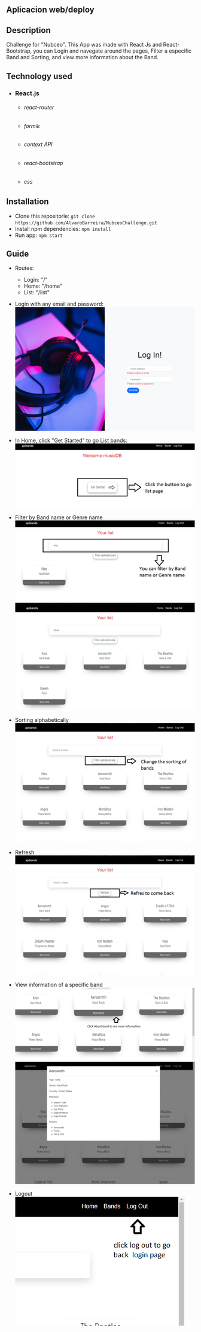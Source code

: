 

## Aplicacion web/deploy


## Description
Challenge for "Nubceo". This App was made with React Js and React-Bootstrap, you can Login and navegate around the pages, Filter a especific Band and Sorting, and view more information about the Band.


## Technology used
* ### React.js
    * ###### react-router
    * ###### formik
    * ###### context API
    * ###### react-bootstrap
    * ###### css

## Installation
* Clone this repositorie: `git clone https://github.com/AlvaroBarreira/NubceoChallenge.git`
* Install npm dependencies: `npm install`
* Run app: `npm start`


## Guide

* Routes: 
    * Login: "/"
    * Home: "/home"
    * List: "/list"

* Login with any email and password:
![Image text](https://github.com/AlvaroBarreira/NubceoChallenge/blob/main/src/Images/login.png)



* In Home, click "Get Started" to go List bands:
![Image text](https://github.com/AlvaroBarreira/NubceoChallenge/blob/main/src/Images/go.png)



* Filter by Band name or Genre name
![Image text](https://github.com/AlvaroBarreira/NubceoChallenge/blob/main/src/Images/filter1.png)
![Image text](https://github.com/AlvaroBarreira/NubceoChallenge/blob/main/src/Images/filter2.png)



* Sorting alphabetically
![Image text](https://github.com/AlvaroBarreira/NubceoChallenge/blob/main/src/Images/sorting.png)



* Refresh
![Image text](https://github.com/AlvaroBarreira/NubceoChallenge/blob/main/src/Images/refresh.png)



* View information of a specific band
![Image text](https://github.com/AlvaroBarreira/NubceoChallenge/blob/main/src/Images/about.png)
![Image text](https://github.com/AlvaroBarreira/NubceoChallenge/blob/main/src/Images/info.png)



* Logout 
![Image text](https://github.com/AlvaroBarreira/NubceoChallenge/blob/main/src/Images/logout.png)